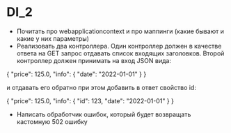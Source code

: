 # DI_2

- Почитать про webapplicationcontext и про маппинги (какие бывают и какие у них параметры)
- Реализовать два контроллера. Один контроллер должен в качестве ответа на GET запрос отдавать список входящих заголовков. Второй контроллер должен принимать на вход JSON вида:

{
    "price": 125.0,
    "info": {
        "date": "2022-01-01"
    } 
}

и отдавать его обратно при этом добавить в ответ свойство id:

{
    "price": 125.0,
    "info": {
        "id": 123,
        "date": "2022-01-01"
    } 
}

- Написать обработчик ошибок, который будет возвращать кастомную 502 ошибку